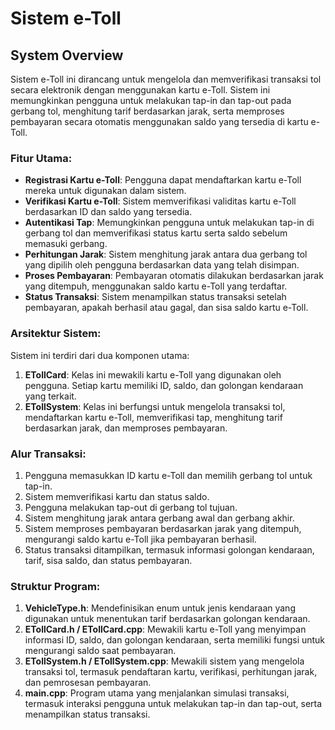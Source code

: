 # Sistem e-Toll

## **System Overview**

Sistem e-Toll ini dirancang untuk mengelola dan memverifikasi transaksi tol secara elektronik dengan menggunakan kartu e-Toll. Sistem ini memungkinkan pengguna untuk melakukan tap-in dan tap-out pada gerbang tol, menghitung tarif berdasarkan jarak, serta memproses pembayaran secara otomatis menggunakan saldo yang tersedia di kartu e-Toll.

### **Fitur Utama:**

- **Registrasi Kartu e-Toll**: Pengguna dapat mendaftarkan kartu e-Toll mereka untuk digunakan dalam sistem.
- **Verifikasi Kartu e-Toll**: Sistem memverifikasi validitas kartu e-Toll berdasarkan ID dan saldo yang tersedia.
- **Autentikasi Tap**: Memungkinkan pengguna untuk melakukan tap-in di gerbang tol dan memverifikasi status kartu serta saldo sebelum memasuki gerbang.
- **Perhitungan Jarak**: Sistem menghitung jarak antara dua gerbang tol yang dipilih oleh pengguna berdasarkan data yang telah disimpan.
- **Proses Pembayaran**: Pembayaran otomatis dilakukan berdasarkan jarak yang ditempuh, menggunakan saldo kartu e-Toll yang terdaftar.
- **Status Transaksi**: Sistem menampilkan status transaksi setelah pembayaran, apakah berhasil atau gagal, dan sisa saldo kartu e-Toll.

### **Arsitektur Sistem:**

Sistem ini terdiri dari dua komponen utama:

1. **ETollCard**: Kelas ini mewakili kartu e-Toll yang digunakan oleh pengguna. Setiap kartu memiliki ID, saldo, dan golongan kendaraan yang terkait.
2. **ETollSystem**: Kelas ini berfungsi untuk mengelola transaksi tol, mendaftarkan kartu e-Toll, memverifikasi tap, menghitung tarif berdasarkan jarak, dan memproses pembayaran.

### **Alur Transaksi:**

1. Pengguna memasukkan ID kartu e-Toll dan memilih gerbang tol untuk tap-in.
2. Sistem memverifikasi kartu dan status saldo.
3. Pengguna melakukan tap-out di gerbang tol tujuan.
4. Sistem menghitung jarak antara gerbang awal dan gerbang akhir.
5. Sistem memproses pembayaran berdasarkan jarak yang ditempuh, mengurangi saldo kartu e-Toll jika pembayaran berhasil.
6. Status transaksi ditampilkan, termasuk informasi golongan kendaraan, tarif, sisa saldo, dan status pembayaran.

### **Struktur Program:**

1. **VehicleType.h**: Mendefinisikan enum untuk jenis kendaraan yang digunakan untuk menentukan tarif berdasarkan golongan kendaraan.
2. **ETollCard.h / ETollCard.cpp**: Mewakili kartu e-Toll yang menyimpan informasi ID, saldo, dan golongan kendaraan, serta memiliki fungsi untuk mengurangi saldo saat pembayaran.
3. **ETollSystem.h / ETollSystem.cpp**: Mewakili sistem yang mengelola transaksi tol, termasuk pendaftaran kartu, verifikasi, perhitungan jarak, dan pemrosesan pembayaran.
4. **main.cpp**: Program utama yang menjalankan simulasi transaksi, termasuk interaksi pengguna untuk melakukan tap-in dan tap-out, serta menampilkan status transaksi.

